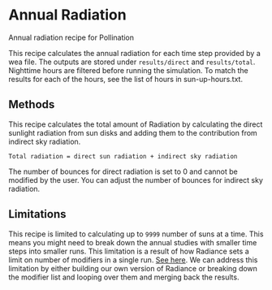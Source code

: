 # Annual Radiation

Annual radiation recipe for Pollination

This recipe calculates the annual radiation for each time step provided by a wea file.
The outputs are stored under `results/direct` and `results/total`. Nighttime hours are
filtered before running the simulation. To match the results for each of the hours,
see the list of hours in sun-up-hours.txt.

## Methods

This recipe calculates the total amount of Radiation by calculating the direct sunlight
radiation from sun disks and adding them to the contribution from indirect sky radiation.

```console
Total radiation = direct sun radiation + indirect sky radiation
```

The number of bounces for direct radiation is set to 0 and cannot be modified by the user.
You can adjust the number of bounces for indirect sky radiation.

## Limitations

This recipe is limited to calculating up to `9999` number of suns at a time. This means
you might need to break down the annual studies with smaller time steps into smaller
runs. This limitation is a result of how Radiance sets a limit on number of modifiers
in a single run. [See here](https://discourse.radiance-online.org/t/increase-maximum-number-of-modifiers-in-rcontrib/4684).
We can address this limitation by either building our own version of Radiance
or breaking down the modifier list and looping over them and merging back the results.
